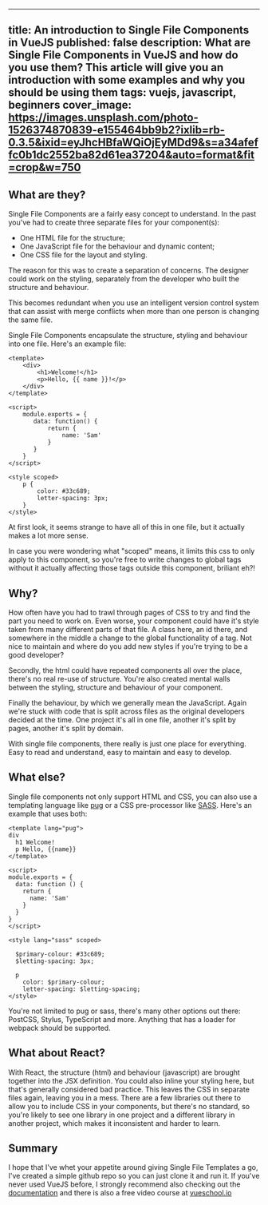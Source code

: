 
---
title: An introduction to Single File Components in VueJS
published: false
description: What are Single File Components in VueJS and how do you use them? This article will give you an introduction with some examples and why you should be using them
tags: vuejs, javascript, beginners
cover_image: https://images.unsplash.com/photo-1526374870839-e155464bb9b2?ixlib=rb-0.3.5&ixid=eyJhcHBfaWQiOjEyMDd9&s=a34afeffc0b1dc2552ba82d61ea37204&auto=format&fit=crop&w=750
---

## What are they?

Single File Components are a fairly easy concept to understand.  In the past you've had to create three separate files for your component(s):

- One HTML file for the structure;
- One JavaScript file for the behaviour and dynamic content;
- One CSS file for the layout and styling.

The reason for this was to create a separation of concerns.  The designer could work on the styling, separately from the developer who built the structure and behaviour.  

This becomes redundant when you use an intelligent version control system that can assist with merge conflicts when more than one person is changing the same file.

Single File Components encapsulate the structure, styling and behaviour into one file.  Here's an example file:

```vue
<template>
    <div>
        <h1>Welcome!</h1>
        <p>Hello, {{ name }}!</p>
    </div>
</template>

<script>
    module.exports = {
       data: function() {
           return {
               name: 'Sam'
           }
       }
    }
</script>

<style scoped>
    p {
        color: #33c689;
        letter-spacing: 3px;
    }
</style>
```


At first look, it seems strange to have all of this in one file, but it actually makes a lot more sense.

In case you were wondering what "scoped" means, it limits this css to only apply to this component, so you're free to write changes to global tags without it actually affecting those tags outside this component, briliant eh?!

## Why?

How often have you had to trawl through pages of CSS to try and find the part you need to work on.  Even worse, your component could have it's style taken from many different parts of that file.  A class here, an id there, and somewhere in the middle a change to the global functionality of a tag.  Not nice to maintain and where do you add new styles if you're trying to be a good developer?

Secondly, the html could have repeated components all over the place, there's no real re-use of structure.  You're also created mental walls between the styling, structure and behaviour of your component.

Finally the behaviour, by which we generally mean the JavaScript.  Again we're stuck with code that is split across files as the original developers decided at the time.  One project it's all in one file, another it's split by pages, another it's split by domain.  

With single file components, there really is just one place for everything.  Easy to read and understand, easy to maintain and easy to develop.

## What else?

Single file components not only support HTML and CSS, you can also use a templating language like [pug](https://pugjs.org) or a CSS pre-processor like [SASS](https://sass-lang.com/).  Here's an example that uses both:

```vue
<template lang="pug">
div
  h1 Welcome!
  p Hello, {{name}}
</template>

<script>
module.exports = {
  data: function () {
    return {
      name: 'Sam'
    }
  }
}
</script>

<style lang="sass" scoped>

  $primary-colour: #33c689;
  $letting-spacing: 3px;

  p
    color: $primary-colour;
    letter-spacing: $letting-spacing;
</style>

```

You're not limited to pug or sass, there's many other options out there: PostCSS, Stylus, TypeScript and more.  Anything that has a loader for webpack should be supported.

## What about React?

With React, the structure (html) and behaviour (javascript) are brought together into the JSX definition.  You could also inline your styling here, but that's generally considered bad practice.  This leaves the CSS in separate files again, leaving you in a mess.  There are a few libraries out there to allow you to include CSS in your components, but there's no standard, so you're likely to see one library in one project and a different library in another project, which makes it inconsistent and harder to learn.

## Summary

I hope that I've whet your appetite around giving Single File Templates a go, I've created a simple github repo so you can just clone it and run it.  If you've never used VueJS before, I strongly recommend also checking out the [documentation](https://vuejs.org/v2/guide) and there is also a free video course at [vueschool.io](https://vueschool.io/)
